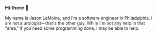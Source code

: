 ### Hi there 👋

My name is Jason LeMoine, and I'm a software engineer in Philadelphia. I am not a urologist—that's the other guy. While I'm not any help in that “area,” if you need some programming done, I may be able to help.

<!--
**notaurologist/notaurologist** is a ✨ _special_ ✨ repository because its `README.md` (this file) appears on your GitHub profile.

Here are some ideas to get you started:

- 🔭 I’m currently working on ...
- 🌱 I’m currently learning ...
- 👯 I’m looking to collaborate on ...
- 🤔 I’m looking for help with ...
- 💬 Ask me about ...
- 📫 How to reach me: ...
- 😄 Pronouns: ...
- ⚡ Fun fact: ...
-->
